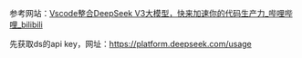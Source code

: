 
参考网站：[Vscode整合DeepSeek V3大模型，快来加速你的代码生产力_哔哩哔哩_bilibili](https://www.bilibili.com/video/BV1pVfGYfEFQ?spm_id_from=333.788.videopod.sections&vd_source=268c1f3b89c763db9597d10733d3c3a3)

先获取ds的api key，网址：https://platform.deepseek.com/usage
